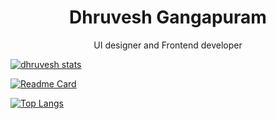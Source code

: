 <div align="center">
<h1>Dhruvesh Gangapuram</h1>
</div>

<p align="center">
UI designer and Frontend developer
</p>

[![dhruvesh stats](https://github-readme-stats.vercel.app/api?username=Dhruvesh-Gangapuram)](https://github.com/Dhruvesh-Gangapuram)

[![Readme Card](https://github-readme-stats.vercel.app/api/pin/?username=Dhruvesh-Gangapuram&repo=tic_tac_toe )](https://github.com/Dhruvesh-Gangapuram/tic_tac_toe)

[![Top Langs](https://github-readme-stats.vercel.app/api/top-langs/?username=Dhruvesh-Gangapuram)](https://github.com/Dhruvesh-Gangapuram)

